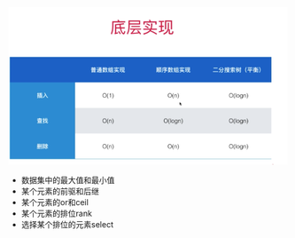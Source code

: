 ![](../.gitbook/assets/image(13).png)

- 数据集中的最大值和最小值 
- 某个元素的前驱和后继 
- 某个元素的or和ceil 
- 某个元素的排位rank 
- 选择某个排位的元素select